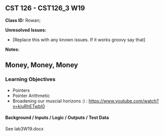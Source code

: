 ## CST 126 - CST126_3 W19

**Class ID:** Rowan;

**Unresolved Issues:**
+ [Replace this with any known issues.  If it works groovy say that]

**Notes:**

## Money, Money, Money

### Learning Objectives

+  Pointers
+  Pointer Arithmetic
+  Broadening our muscial horizons :) :   https://www.youtube.com/watch?v=kjuRhETwbI0

#### Background / Inputs / Logic / Outputs / Test Data

See lab3W19.docx
